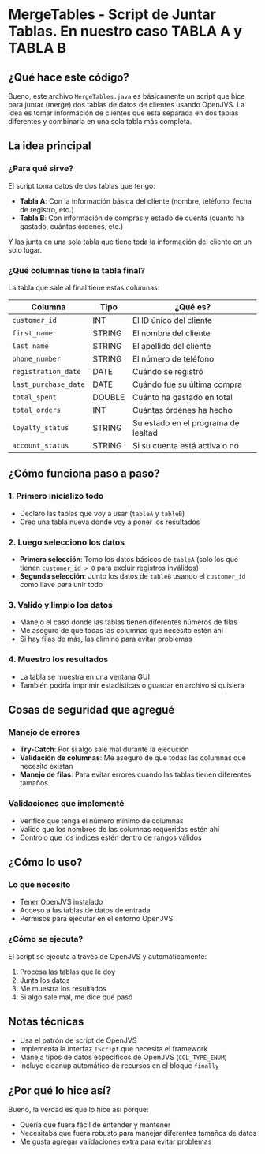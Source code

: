 # MergeTables - Script de Juntar Tablas. En nuestro caso TABLA A y TABLA B

## ¿Qué hace este código?

Bueno, este archivo `MergeTables.java` es básicamente un script que hice para juntar (merge) dos tablas de datos de clientes usando OpenJVS. La idea es tomar información de clientes que está separada en dos tablas diferentes y combinarla en una sola tabla más completa.

## La idea principal

### ¿Para qué sirve?
El script toma datos de dos tablas que tengo:
- **Tabla A**: Con la información básica del cliente (nombre, teléfono, fecha de registro, etc.)
- **Tabla B**: Con información de compras y estado de cuenta (cuánto ha gastado, cuántas órdenes, etc.)

Y las junta en una sola tabla que tiene toda la información del cliente en un solo lugar.

### ¿Qué columnas tiene la tabla final?

La tabla que sale al final tiene estas columnas:

| Columna | Tipo | ¿Qué es? |
|---------|------|----------|
| `customer_id` | INT | El ID único del cliente |
| `first_name` | STRING | El nombre del cliente |
| `last_name` | STRING | El apellido del cliente |
| `phone_number` | STRING | El número de teléfono |
| `registration_date` | DATE | Cuándo se registró |
| `last_purchase_date` | DATE | Cuándo fue su última compra |
| `total_spent` | DOUBLE | Cuánto ha gastado en total |
| `total_orders` | INT | Cuántas órdenes ha hecho |
| `loyalty_status` | STRING | Su estado en el programa de lealtad |
| `account_status` | STRING | Si su cuenta está activa o no |

## ¿Cómo funciona paso a paso?

### 1. Primero inicializo todo
- Declaro las tablas que voy a usar (`tableA` y `tableB`)
- Creo una tabla nueva donde voy a poner los resultados

### 2. Luego selecciono los datos
- **Primera selección**: Tomo los datos básicos de `tableA` (solo los que tienen `customer_id > 0` para excluir registros inválidos)
- **Segunda selección**: Junto los datos de `tableB` usando el `customer_id` como llave para unir todo

### 3. Valido y limpio los datos
- Manejo el caso donde las tablas tienen diferentes números de filas
- Me aseguro de que todas las columnas que necesito estén ahí
- Si hay filas de más, las elimino para evitar problemas

### 4. Muestro los resultados
- La tabla se muestra en una ventana GUI
- También podría imprimir estadísticas o guardar en archivo si quisiera

## Cosas de seguridad que agregué

### Manejo de errores
- **Try-Catch**: Por si algo sale mal durante la ejecución
- **Validación de columnas**: Me aseguro de que todas las columnas que necesito existan
- **Manejo de filas**: Para evitar errores cuando las tablas tienen diferentes tamaños

### Validaciones que implementé
- Verifico que tenga el número mínimo de columnas
- Valido que los nombres de las columnas requeridas estén ahí
- Controlo que los índices estén dentro de rangos válidos

## ¿Cómo lo uso?

### Lo que necesito
- Tener OpenJVS instalado
- Acceso a las tablas de datos de entrada
- Permisos para ejecutar en el entorno OpenJVS

### ¿Cómo se ejecuta?
El script se ejecuta a través de OpenJVS y automáticamente:
1. Procesa las tablas que le doy
2. Junta los datos
3. Me muestra los resultados
4. Si algo sale mal, me dice qué pasó

## Notas técnicas

- Usa el patrón de script de OpenJVS
- Implementa la interfaz `IScript` que necesita el framework
- Maneja tipos de datos específicos de OpenJVS (`COL_TYPE_ENUM`)
- Incluye cleanup automático de recursos en el bloque `finally`

## ¿Por qué lo hice así?

Bueno, la verdad es que lo hice así porque:
- Quería que fuera fácil de entender y mantener
- Necesitaba que fuera robusto para manejar diferentes tamaños de datos
- Me gusta agregar validaciones extra para evitar problemas